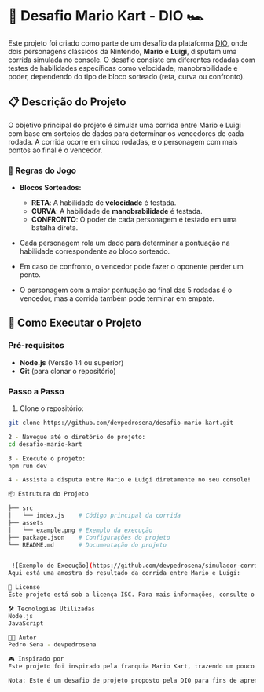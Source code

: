 # 🏁 Desafio Mario Kart - DIO 🏎️

Este projeto foi criado como parte de um desafio da plataforma [DIO](https://www.dio.me), onde dois personagens clássicos da Nintendo, **Mario** e **Luigi**, disputam uma corrida simulada no console. O desafio consiste em diferentes rodadas com testes de habilidades específicas como velocidade, manobrabilidade e poder, dependendo do tipo de bloco sorteado (reta, curva ou confronto).

## 📋 Descrição do Projeto

O objetivo principal do projeto é simular uma corrida entre Mario e Luigi com base em sorteios de dados para determinar os vencedores de cada rodada. A corrida ocorre em cinco rodadas, e o personagem com mais pontos ao final é o vencedor.

### 🏁 Regras do Jogo

- **Blocos Sorteados:**
  - **RETA**: A habilidade de **velocidade** é testada.
  - **CURVA**: A habilidade de **manobrabilidade** é testada.
  - **CONFRONTO**: O poder de cada personagem é testado em uma batalha direta.

- Cada personagem rola um dado para determinar a pontuação na habilidade correspondente ao bloco sorteado.
- Em caso de confronto, o vencedor pode fazer o oponente perder um ponto.
- O personagem com a maior pontuação ao final das 5 rodadas é o vencedor, mas a corrida também pode terminar em empate.

## 🚀 Como Executar o Projeto

### Pré-requisitos

- **Node.js** (Versão 14 ou superior)
- **Git** (para clonar o repositório)

### Passo a Passo

1. Clone o repositório:

```bash
git clone https://github.com/devpedrosena/desafio-mario-kart.git

2 - Navegue até o diretório do projeto:
cd desafio-mario-kart

3 - Execute o projeto:
npm run dev

4 - Assista a disputa entre Mario e Luigi diretamente no seu console!

📦 Estrutura do Projeto

├── src
│   └── index.js    # Código principal da corrida
├── assets
│   └── example.png # Exemplo da execução
├── package.json    # Configurações do projeto
└── README.md       # Documentação do projeto


 ![Exemplo de Execução](https://github.com/devpedrosena/simulador-corrida-mario-kart/blob/main/assets/example.png)
Aqui está uma amostra do resultado da corrida entre Mario e Luigi:

📄 License
Este projeto está sob a licença ISC. Para mais informações, consulte o arquivo LICENSE.

🛠️ Tecnologias Utilizadas
Node.js
JavaScript

🧑‍💻 Autor
Pedro Sena - devpedrosena

🎮 Inspirado por
Este projeto foi inspirado pela franquia Mario Kart, trazendo um pouco da diversão dos jogos de corrida para o console.

Nota: Este é um desafio de projeto proposto pela DIO para fins de aprendizado.